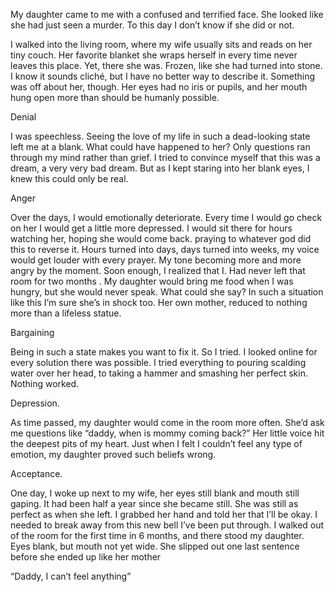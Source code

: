 My daughter came to me with a confused and terrified face. She looked like she had just seen a murder. To this day I don’t know if she did or not. 

I walked into the living room, where my wife usually sits and reads on her tiny couch. Her favorite blanket she wraps herself in every time never leaves this place. Yet, there she was. Frozen, like she had turned into stone. I know it sounds cliché, but I have no better way to describe it. Something was off about her, though. Her eyes had no iris or pupils, and her mouth hung open more than should be humanly possible. 

Denial

I was speechless. Seeing the love of my life in such a dead-looking state left me at a blank. What could have happened to her? Only questions ran through my mind rather than grief. I tried to convince myself that this was a dream, a very very bad dream. But as I kept staring into her blank eyes, I knew this could only be real.

Anger 

Over the days, I would emotionally deteriorate. Every time I would go check on her I would get a little more depressed. I would sit there for hours watching her, hoping she would come back. praying to whatever god did this to reverse it. Hours turned into days, days turned into weeks, my voice would get louder with every prayer. My tone becoming more and more angry by the moment. Soon enough, I realized that I. Had never left that room for two months . My daughter would bring me food when I was hungry, but she would never speak. What could she say? In such a situation like this I’m sure she’s in shock too. Her own mother, reduced to nothing more than a lifeless statue. 

Bargaining

Being in such a state makes you want to fix it. So I tried. I looked online for every solution there was possible. I tried everything to pouring scalding water over her head, to taking a hammer and smashing her perfect skin. Nothing worked. 

Depression. 

As time passed, my daughter would come in the room more often. She’d ask me questions like “daddy, when is mommy coming back?” Her little voice hit the deepest pits of my heart. Just when I felt I couldn’t feel any type of emotion, my daughter proved such beliefs wrong.

Acceptance. 

One day, I woke up next to my wife, her eyes still blank and mouth still gaping. It had been half a year since she became still. She was still as perfect as when she left. I grabbed her hand and told her that I’ll be okay. I needed to break away from this new bell I’ve been put through. I walked out of the room for the first time in 6 months, and there stood my daughter. Eyes blank, but mouth not yet wide. She slipped out one last sentence before she ended up like her mother 


 “Daddy, I can’t feel anything”